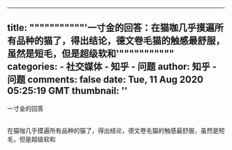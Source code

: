 
---
title: """""""""""'一寸金的回答：在猫咖几乎摸遍所有品种的猫了，得出结论，德文卷毛猫的触感最舒服，虽然是短毛，但是超级软和'"""""""""""
categories: 
    - 社交媒体
    - 知乎 - 问题
author: 知乎 - 问题
comments: false
date: Tue, 11 Aug 2020 05:25:19 GMT
thumbnail: ''
---

<div>   
一寸金的回答<br><br><p>在猫咖几乎摸遍所有品种的猫了，得出结论，德文卷毛猫的触感最舒服，虽然是短毛，但是超级软和</p>  
</div>
            